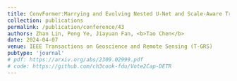 ```yaml
---
title: ConvFormer:Marrying and Evolving Nested U-Net and Scale-Aware Transformer for Hyperspectral Image Classifications
collection: publications
permalink: /publication/conference/43
authors: Zhan Lin, Peng Ye, Jiayuan Fan, <b>Tao Chen</b>
date: 2024-04-07
venue: IEEE Transactions on Geoscience and Remote Sensing (T-GRS)
pubtype: 'journal'
# pdf: https://arxiv.org/abs/2309.02999.pdf
# code: https://github.com/ch3cook-fdu/Vote2Cap-DETR
---
```


<!-- paperurl: 'http://academicpages.github.io/files/paper1.pdf'
citation: 'Your Name, You. (2009). &quot;Paper Title Number 1.&quot; <i>Journal 1</i>. 1(1).' -->
<!-- [Download paper here](http://academicpages.github.io/files/paper1.pdf) -->

